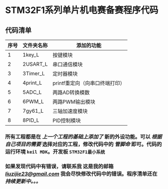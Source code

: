 # STM32F1系列单片机电赛备赛程序代码
## 代码清单

|序号|文件夹名称|添加的功能|
|----|---|----|
|1|1key_L|按键模块|
|2|2USART_L|串口通信模块|
|3|3Timer_L|定时器模块|
|4|4print_L|printf重定向（向串口终端打印）|
|5|5ADC_L|两路AD转换模数|
|6|6PWM_L|两路PWM输出模块|
|7|7gy61_L|三轴加速度模块|
|8|8PID_L|PID控制模块|

### 所有工程都是在 *上一个工程的基础上添加了* 新的外设功能。可以 *根据自己项目的需要* 选择对应的工程，修改代码中的 *管脚命* 即可。代码的运行环境 `keil MDK`。开发板 `STM32F1最小系统`

### 如果发现代码中有错误，请联系我 这是我的邮箱 *liuzijie23@gmail.com* 我会尽快修改代码中的错误。程序清单还在 *持续更新中。。。*
